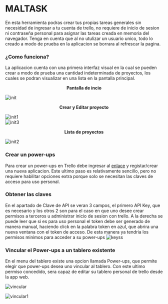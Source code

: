 # MALTASK
En esta herramienta podras crear tus propias tareas generales sin necesidad de ingresar a tu cuenta de trello, no requiere de inicio de sesion ni contraseña personal para asignar 
las tareas creada en memoria del navegador. Tenga en cuenta que al no utulizar un usuario unico, todo lo creado a modo de prueba en la aplicacion se borrara al refrescar la pagina.


### ¿Como funciona?
La aplicacion cuenta con una primera interfaz visual en la cual se pueden crear a modo de prueba una cantidad indeterminada de proyectos, los cuales se podran visualizar
en una lista en la pantalla principal.

<p align="center"><b>Pantalla de incio</b></p>

![init](https://github.com/user-attachments/assets/eb13681f-0aee-4e4e-8c7e-d3f11aa9d3b4)


<p align="center"><b>Crear y Editar proyecto</b></p>

![init1](https://github.com/user-attachments/assets/50cc7175-990d-4648-a8d5-5861a592842e)
<br/>
![init3](https://github.com/user-attachments/assets/34b5b655-f247-417b-bc38-0fc76e899161)

<p align="center"><b>Lista de proyectos</b></p>

![init2](https://github.com/user-attachments/assets/398b2a4f-3b33-4240-a297-3e3903e90b21)



### Crear un power-ups
Para crear un power-ups en Trello debe ingresar al <a href="https://trello.com/power-ups/admin" target="_blank">enlace</a> y registar/crear una nueva aplicacion.
Este ultimo paso es relativamente sencillo, pero no requiere habilitar opciones extra porque solo se necesitan las claves de acceso para uso personal.
### Obtener las claves
En el apartado de Clave de API se veran 3 campos, el primero API Key, que es necesario y los otros 2 son para el caso en que uno desee crear permisos a terceros u administrar inicio de sesion con trello.
A la derecha se puede leer que si es para uso personal el token debe ser generado de manera manual, haciendo click en la palabra token en azul, que abrira una nueva ventana con el token de acceso.
De esta manera ya tendria los permisos minimos para acceder a su power-ups
![keyss](https://github.com/user-attachments/assets/b3f8bd30-471b-4406-a9e8-2ca46aa572bb)

### Vincular el Power-ups a un tablero existente
En el menu del tablero existe una opcion llamada Power-ups, que permite elegir que power-ups desea uno vincular al tablero.
Con este ultimo permiso concedido, sera capaz de editar su tablero personal de trello desde la app web.

![vincular](https://github.com/user-attachments/assets/cc534946-5aee-4ca1-aafb-28de589f2bee)


![vincular1](https://github.com/user-attachments/assets/9ad7ecfb-c335-4a22-8f91-9f1a08264132)


